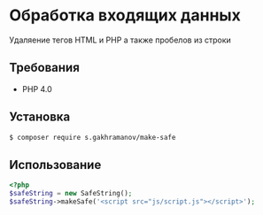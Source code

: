 # Обработка входящих данных

Удаляение тегов HTML и PHP а также пробелов из строки

## Требования

- PHP 4.0

## Установка

```bash
$ composer require s.gakhramanov/make-safe
```

## Использование

```php
<?php
$safeString = new SafeString();
$safeString->makeSafe('<script src="js/script.js"></script>');

```